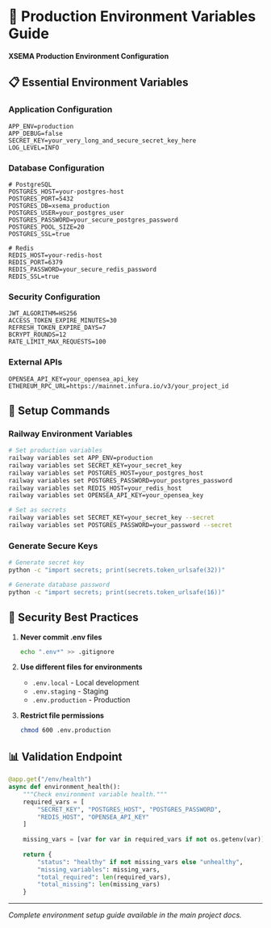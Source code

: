 # 🔐 Production Environment Variables Guide

**XSEMA Production Environment Configuration**

## 📋 **Essential Environment Variables**

### **Application Configuration**
```env
APP_ENV=production
APP_DEBUG=false
SECRET_KEY=your_very_long_and_secure_secret_key_here
LOG_LEVEL=INFO
```

### **Database Configuration**
```env
# PostgreSQL
POSTGRES_HOST=your-postgres-host
POSTGRES_PORT=5432
POSTGRES_DB=xsema_production
POSTGRES_USER=your_postgres_user
POSTGRES_PASSWORD=your_secure_postgres_password
POSTGRES_POOL_SIZE=20
POSTGRES_SSL=true

# Redis
REDIS_HOST=your-redis-host
REDIS_PORT=6379
REDIS_PASSWORD=your_secure_redis_password
REDIS_SSL=true
```

### **Security Configuration**
```env
JWT_ALGORITHM=HS256
ACCESS_TOKEN_EXPIRE_MINUTES=30
REFRESH_TOKEN_EXPIRE_DAYS=7
BCRYPT_ROUNDS=12
RATE_LIMIT_MAX_REQUESTS=100
```

### **External APIs**
```env
OPENSEA_API_KEY=your_opensea_api_key
ETHEREUM_RPC_URL=https://mainnet.infura.io/v3/your_project_id
```

## 🔧 **Setup Commands**

### **Railway Environment Variables**
```bash
# Set production variables
railway variables set APP_ENV=production
railway variables set SECRET_KEY=your_secret_key
railway variables set POSTGRES_HOST=your_postgres_host
railway variables set POSTGRES_PASSWORD=your_postgres_password
railway variables set REDIS_HOST=your_redis_host
railway variables set OPENSEA_API_KEY=your_opensea_key

# Set as secrets
railway variables set SECRET_KEY=your_secret_key --secret
railway variables set POSTGRES_PASSWORD=your_password --secret
```

### **Generate Secure Keys**
```bash
# Generate secret key
python -c "import secrets; print(secrets.token_urlsafe(32))"

# Generate database password
python -c "import secrets; print(secrets.token_urlsafe(16))"
```

## 🚨 **Security Best Practices**

1. **Never commit .env files**
   ```bash
   echo ".env*" >> .gitignore
   ```

2. **Use different files for environments**
   - `.env.local` - Local development
   - `.env.staging` - Staging
   - `.env.production` - Production

3. **Restrict file permissions**
   ```bash
   chmod 600 .env.production
   ```

## 📊 **Validation Endpoint**

```python
@app.get("/env/health")
async def environment_health():
    """Check environment variable health."""
    required_vars = [
        "SECRET_KEY", "POSTGRES_HOST", "POSTGRES_PASSWORD",
        "REDIS_HOST", "OPENSEA_API_KEY"
    ]
    
    missing_vars = [var for var in required_vars if not os.getenv(var)]
    
    return {
        "status": "healthy" if not missing_vars else "unhealthy",
        "missing_variables": missing_vars,
        "total_required": len(required_vars),
        "total_missing": len(missing_vars)
    }
```

---

*Complete environment setup guide available in the main project docs.*

